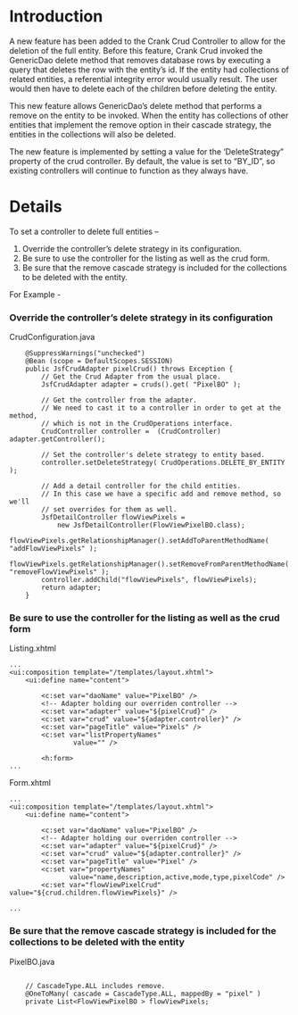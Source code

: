 # Introduction #

A new feature has been added to the Crank Crud Controller to allow for the deletion of the full entity.  Before this feature, Crank Crud invoked the GenericDao delete method that removes database rows by executing a query that deletes the row with the entity’s id.  If the entity had collections of related entities, a referential integrity error would usually result. The user would then have to delete each of the children before deleting the entity.

This new feature allows GenericDao’s delete method that performs a remove on the entity to be invoked.  When the entity has collections of other entities that implement the remove option in their cascade strategy, the entities in the collections will also be deleted.

The new feature is implemented by setting a value for the ‘DeleteStrategy” property of the crud controller.  By default, the value is set to “BY\_ID”, so existing controllers will continue to function as they always have.


# Details #


To set a controller to delete full entities –

  1. Override the controller’s delete strategy in its configuration.
  1. Be sure to use the controller for the listing as well as the crud form.
  1. Be sure that the remove cascade strategy is included for the collections to be deleted with the entity.

For Example -

### Override the controller’s delete strategy in its configuration ###

CrudConfiguration.java

```
    @SuppressWarnings("unchecked")
    @Bean (scope = DefaultScopes.SESSION) 
    public JsfCrudAdapter pixelCrud() throws Exception {
        // Get the Crud Adapter from the usual place.
        JsfCrudAdapter adapter = cruds().get( "PixelBO" );
        
        // Get the controller from the adapter.
        // We need to cast it to a controller in order to get at the method, 
        // which is not in the CrudOperations interface.
        CrudController controller =  (CrudController) adapter.getController();
        
        // Set the controller's delete strategy to entity based. 
        controller.setDeleteStrategy( CrudOperations.DELETE_BY_ENTITY );
        
        // Add a detail controller for the child entities.
        // In this case we have a specific add and remove method, so we'll
        // set overrides for them as well.
        JsfDetailController flowViewPixels = 
            new JsfDetailController(FlowViewPixelBO.class);
        flowViewPixels.getRelationshipManager().setAddToParentMethodName( "addFlowViewPixels" );
        flowViewPixels.getRelationshipManager().setRemoveFromParentMethodName( "removeFlowViewPixels" );
        controller.addChild("flowViewPixels", flowViewPixels);
        return adapter;
    }

```

### Be sure to use the controller for the listing as well as the crud form ###

Listing.xhtml

```
...
<ui:composition template="/templates/layout.xhtml">
    <ui:define name="content">

        <c:set var="daoName" value="PixelBO" />
        <!-- Adapter holding our overriden controller -->
        <c:set var="adapter" value="${pixelCrud}" />
        <c:set var="crud" value="${adapter.controller}" />
        <c:set var="pageTitle" value="Pixels" />
        <c:set var="listPropertyNames" 
                value="" />
        
        <h:form>
...
```

Form.xhtml

```
...
<ui:composition template="/templates/layout.xhtml">
    <ui:define name="content">
    
        <c:set var="daoName" value="PixelBO" />
        <!-- Adapter holding our overriden controller -->
        <c:set var="adapter" value="${pixelCrud}" />
        <c:set var="crud" value="${adapter.controller}" />
        <c:set var="pageTitle" value="Pixel" />
        <c:set var="propertyNames" 
               value="name,description,active,mode,type,pixelCode" />
        <c:set var="flowViewPixelCrud" value="${crud.children.flowViewPixels}" />               

...
```

### Be sure that the remove cascade strategy is included for the collections to be deleted with the entity ###

PixelBO.java
```

    // CascadeType.ALL includes remove.
    @OneToMany( cascade = CascadeType.ALL, mappedBy = "pixel" )
    private List<FlowViewPixelBO > flowViewPixels;
    

```